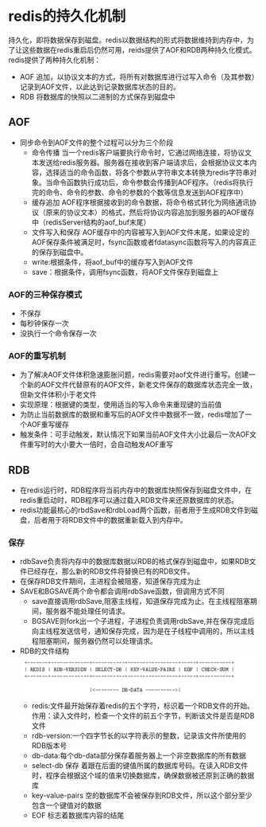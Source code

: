 # redis的持久化机制  
持久化，即将数据保存到磁盘。redis以数据结构的形式将数据维持到内存中，为了让这些数据在redis重启后仍然可用，reids提供了AOF和RDB两种持久化模式。
redis提供了两种持久化机制：   
* AOF  追加，以协议文本的方式，将所有对数据库进行过写入命令（及其参数）记录到AOF文件，以此达到记录数据库状态的目的。    
* RDB  将数据库的快照以二进制的方式保存到磁盘中  

## AOF  
* 同步命令到AOF文件的整个过程可以分为三个阶段  
  * 命令传播  当一个redis客户端要执行命令时，它通过网络连接，将协议文本发送给redis服务器。服务器在接收到客户端请求后，会根据协议文本内容，选择适当的命令函数，将各个参数从字符串文本转换为redis字符串对象。当命令函数执行成功后，命令参数会传播到AOF程序。（redis将执行完的命令、命令的参数、命令的参数的个数等信息发送到AOF程序中）
  * 缓存追加  AOF程序根据接收到的命令数据，将命令格式转化为网络通讯协议（原来的协议文本）的格式，然后将协议内容追加到服务器的AOF缓存中（redisServer结构的aof_buf末尾）
  * 文件写入和保存  AOF缓存中的内容被写入到AOF文件末尾，如果设定的AOF保存条件被满足时，fsync函数或者fdatasync函数将写入的内容真正的保存到磁盘中。
  * write:根据条件，将aof_buf中的缓存写入到AOF文件
  * save：根据条件，调用fsync函数，将AOF文件保存到磁盘上
### AOF的三种保存模式
  * 不保存
  * 每秒钟保存一次
  * 没执行一个命令保存一次
### AOF的重写机制
  * 为了解决AOF文件体积急速膨胀问题，redis需要对aof文件进行重写。创建一个新的AOF文件代替原有的AOF文件，新老文件保存的数据库状态完全一致，但新文件体积小于老文件
  * 实现原理：根据键的类型，使用适当的写入命令来重现键的当前值
  * 为防止当前数据库的数据和重写后的AOF文件中数据不一致，redis增加了一个AOF重写缓存
  * 触发条件：可手动触发，默认情况下如果当前AOF文件大小比最后一次AOF文件重写时的大小要大一倍时，会自动触发AOF重写

## RDB  
* 在redis运行时，RDB程序将当前内存中的数据库快照保存到磁盘文件中，在redis重启动时，RDB程序可以通过载入RDB文件来还原数据库的状态。 
* redis功能最核心的rbdSave和rdbLoad两个函数，前者用于生成RDB文件到磁盘，后者用于将RDB文件中的数据重新载入到内存中。
### 保存
 * rdbSave负责将内存中的数据库数据以RDB的格式保存到磁盘中，如果RDB文件已经存在，那么新的RDB文件将替换已有的RDB文件。
 * 在保存RDB文件期间，主进程会被阻塞，知道保存完成为止  
 * SAVE和BGSAVE两个命令都会调用rdbSave函数，但调用方式不同
   * save直接调用rdbSave,阻塞主线程，知道保存完成为止。在主线程阻塞期间，服务器不能处理任何请求。 
   * BGSAVE则fork出一个子进程，子进程负责调用rdbSave,并在保存完成后向主线程发送信号，通知保存完成，因为是在子线程中调用的，所以主线程阻塞期间，服务器仍然可以处理请求。
 * RDB的文件结构 
   ![](https://github.com/FantasmYi/CodeMonkeyNote/blob/master/image/RDB.png)    
    * redis:文件最开始保存着redis的五个字符，标识着一个RDB文件的开始。作用：读入文件时，检查一个文件的前五个字节，判断该文件是否是RDB文件 
    * rdb-version:一个四字节长的以字符表示的整数，记录该文件所使用的RDB版本号
    * db-data:每个db-data部分保存着服务器上一个非空数据库的所有数据
    * select-db 保存	着跟在后面的键值所属的数据库号码。在读入RDB文件时，程序会根据这个域的值来切换数据库，确保数据被还原到正确的数据库
    * key-value-pairs 空的数据库不会被保存到RDB文件，所以这个部分至少包含一个键值对的数据
    * EOF 标志着数据库内容的结尾
    
  

  
